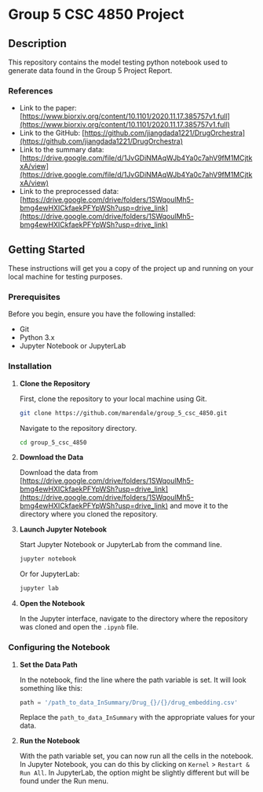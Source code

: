 # Group 5 CSC 4850 Project

## Description

This repository contains the model testing python notebook used to generate data found in the Group 5 Project Report.

### References

- Link to the paper: [https://www.biorxiv.org/content/10.1101/2020.11.17.385757v1.full](https://www.biorxiv.org/content/10.1101/2020.11.17.385757v1.full)
- Link to the GitHub: [https://github.com/jiangdada1221/DrugOrchestra](https://github.com/jiangdada1221/DrugOrchestra)
- Link to the summary data: [https://drive.google.com/file/d/1JvGDiNMAqWJb4Ya0c7ahV9fM1MCjtkxA/view](https://drive.google.com/file/d/1JvGDiNMAqWJb4Ya0c7ahV9fM1MCjtkxA/view)
- Link to the preprocessed data: [https://drive.google.com/drive/folders/1SWqoulMh5-bmg4ewHXICkfaekPFYpWSh?usp=drive_link](https://drive.google.com/drive/folders/1SWqoulMh5-bmg4ewHXICkfaekPFYpWSh?usp=drive_link)

## Getting Started

These instructions will get you a copy of the project up and running on your local machine for testing purposes.

### Prerequisites

Before you begin, ensure you have the following installed:
- Git
- Python 3.x
- Jupyter Notebook or JupyterLab

### Installation

1. **Clone the Repository**

   First, clone the repository to your local machine using Git.

   ```bash
   git clone https://github.com/marendale/group_5_csc_4850.git
   ```
   
   Navigate to the repository directory.

   ```bash
   cd group_5_csc_4850
   ```
   
2. **Download the Data**
   
   Download the data from [https://drive.google.com/drive/folders/1SWqoulMh5-bmg4ewHXICkfaekPFYpWSh?usp=drive_link](https://drive.google.com/drive/folders/1SWqoulMh5-bmg4ewHXICkfaekPFYpWSh?usp=drive_link) and move it to the directory where you cloned the repository.
   
3. **Launch Jupyter Notebook**
   
   Start Jupyter Notebook or JupyterLab from the command line.

   ```bash
   jupyter notebook
   ```

   Or for JupyterLab:

   ```bash
   jupyter lab
   ```

4. **Open the Notebook**
   
   In the Jupyter interface, navigate to the directory where the repository was cloned and open the `.ipynb` file.

### Configuring the Notebook

1. **Set the Data Path**

   In the notebook, find the line where the path variable is set. It will look something like this:

   ```python
   path = '/path_to_data_InSummary/Drug_{}/{}/drug_embedding.csv'
   ```

   Replace the `path_to_data_InSummary` with the appropriate values for your data.

2. **Run the Notebook**

   With the path variable set, you can now run all the cells in the notebook. In Jupyter Notebook, you can do this by clicking on `Kernel` > `Restart & Run All`. In JupyterLab, the option might be slightly different but will be found under the Run menu.
   
   

   

